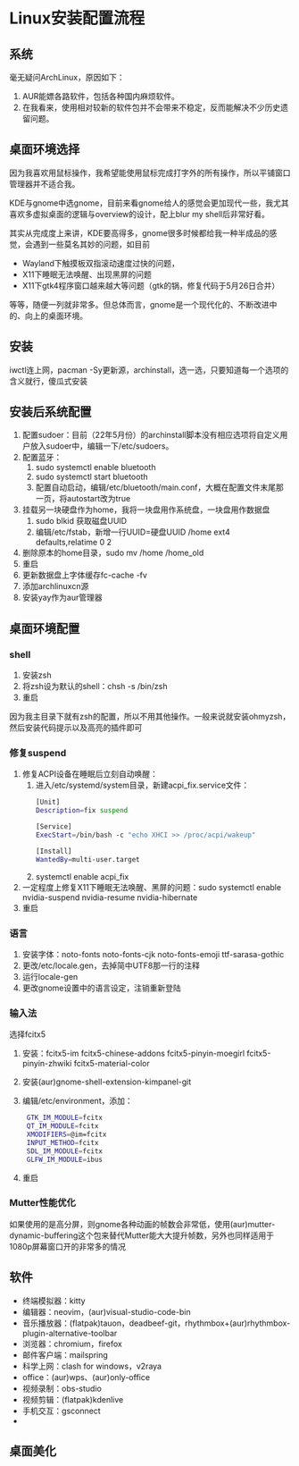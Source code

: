 # Linux安装配置流程

## 系统

毫无疑问ArchLinux，原因如下：
1. AUR能嫖各路软件，包括各种国内麻烦软件。
2. 在我看来，使用相对较新的软件包并不会带来不稳定，反而能解决不少历史遗留问题。

## 桌面环境选择

因为我喜欢用鼠标操作，我希望能使用鼠标完成打字外的所有操作，所以平铺窗口管理器并不适合我。

KDE与gnome中选gnome，目前来看gnome给人的感觉会更加现代一些，我尤其喜欢多虚拟桌面的逻辑与overview的设计，配上blur my shell后非常好看。

其实从完成度上来讲，KDE要高得多，gnome很多时候都给我一种半成品的感觉，会遇到一些莫名其妙的问题，如目前
- Wayland下触摸板双指滚动速度过快的问题，
- X11下睡眠无法唤醒、出现黑屏的问题
- X11下gtk4程序窗口越来越大等问题（gtk的锅，修复代码于5月26日合并）

等等，随便一列就非常多。但总体而言，gnome是一个现代化的、不断改进中的、向上的桌面环境。

## 安装

iwctl连上网，pacman -Sy更新源，archinstall，选一选，只要知道每一个选项的含义就行，傻瓜式安装

## 安装后系统配置

1. 配置sudoer：目前（22年5月份）的archinstall脚本没有相应选项将自定义用户放入sudoer中，编辑一下/etc/sudoers。
2. 配置蓝牙：
    1. sudo systemctl enable bluetooth
    2. sudo systemctl start bluetooth
    3. 配置自动启动，编辑/etc/bluetooth/main.conf，大概在配置文件末尾那一页，将autostart改为true
3. 挂载另一块硬盘作为home，我将一块盘用作系统盘，一块盘用作数据盘
    1. sudo blkid 获取磁盘UUID
    2. 编辑/etc/fstab，新增一行UUID=硬盘UUID /home ext4 defaults,relatime 0 2
4. 删除原本的home目录，sudo mv /home /home_old
5. 重启
6. 更新数据盘上字体缓存fc-cache -fv
7. 添加archlinuxcn源
8. 安装yay作为aur管理器

## 桌面环境配置

### shell

1. 安装zsh
2. 将zsh设为默认的shell：chsh -s /bin/zsh
3. 重启

因为我主目录下就有zsh的配置，所以不用其他操作。一般来说就安装ohmyzsh，然后安装代码提示以及高亮的插件即可

### 修复suspend

1. 修复ACPI设备在睡眠后立刻自动唤醒：
   1. 进入/etc/systemd/system目录，新建acpi_fix.service文件：
        ```sh
        [Unit]
        Description=fix suspend

        [Service]
        ExecStart=/bin/bash -c "echo XHCI >> /proc/acpi/wakeup"

        [Install]
        WantedBy=multi-user.target
        ```
   2. systemctl enable acpi_fix
2. 一定程度上修复X11下睡眠无法唤醒、黑屏的问题：sudo systemctl enable nvidia-suspend nvidia-resume nvidia-hibernate 
3. 重启

### 语言

1. 安装字体：noto-fonts noto-fonts-cjk noto-fonts-emoji ttf-sarasa-gothic
2. 更改/etc/locale.gen，去掉简中UTF8那一行的注释
3. 运行locale-gen
4. 更改gnome设置中的语言设定，注销重新登陆

### 输入法

选择fcitx5

1. 安装：fcitx5-im fcitx5-chinese-addons fcitx5-pinyin-moegirl fcitx5-pinyin-zhwiki fcitx5-material-color
2. 安装(aur)gnome-shell-extension-kimpanel-git
3. 编辑/etc/environment，添加：
   
   ```sh
    GTK_IM_MODULE=fcitx
    QT_IM_MODULE=fcitx
    XMODIFIERS=@im=fcitx
    INPUT_METHOD=fcitx
    SDL_IM_MODULE=fcitx
    GLFW_IM_MODULE=ibus
   ```
4. 重启

### Mutter性能优化

如果使用的是高分屏，则gnome各种动画的帧数会非常低，使用(aur)mutter-dynamic-buffering这个包来替代Mutter能大大提升帧数，另外也同样适用于1080p屏幕窗口开的非常多的情况

## 软件

- 终端模拟器：kitty
- 编辑器：neovim，(aur)visual-studio-code-bin
- 音乐播放器：(flatpak)tauon，deadbeef-git，rhythmbox+(aur)rhythmbox-plugin-alternative-toolbar 
- 浏览器：chromium，firefox
- 邮件客户端：mailspring
- 科学上网：clash for windows，v2raya
- office：(aur)wps、(aur)only-office
- 视频录制：obs-studio
- 视频剪辑：(flatpak)kdenlive
- 手机交互：gsconnect
- 

## 桌面美化
